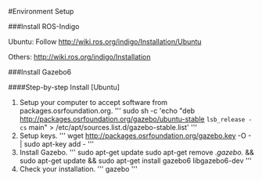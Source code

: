 #Environment Setup

###Install ROS-Indigo

Ubuntu: Follow http://wiki.ros.org/indigo/Installation/Ubuntu

Others: http://wiki.ros.org/indigo/Installation 

###Install Gazebo6

####Step-by-step Install [Ubuntu]
1. Setup your computer to accept software from packages.osrfoundation.org.
'''
sudo sh -c 'echo "deb http://packages.osrfoundation.org/gazebo/ubuntu-stable `lsb_release -cs` main" > /etc/apt/sources.list.d/gazebo-stable.list'
'''
2. Setup keys.
'''
wget http://packages.osrfoundation.org/gazebo.key -O - | sudo apt-key add -
'''
3. Install Gazebo.
'''
sudo apt-get update
sudo apt-get remove .*gazebo.* && sudo apt-get update && sudo apt-get install gazebo6 libgazebo6-dev
'''
4. Check your installation.
'''
gazebo
'''
